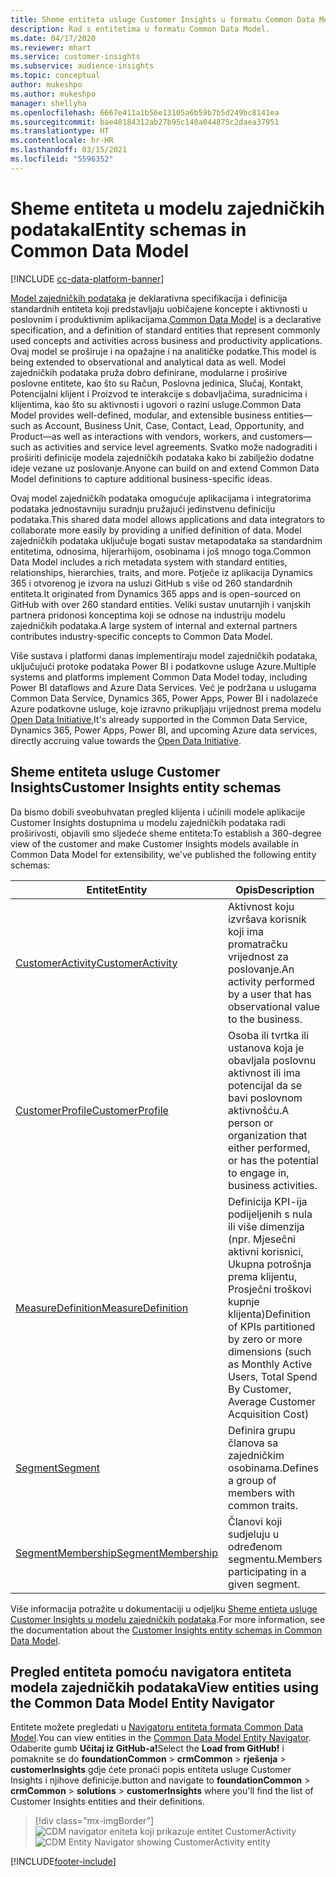 ```yaml
---
title: Sheme entiteta usluge Customer Insights u formatu Common Data Model
description: Rad s entitetima u formatu Common Data Model.
ms.date: 04/17/2020
ms.reviewer: mhart
ms.service: customer-insights
ms.subservice: audience-insights
ms.topic: conceptual
author: mukeshpo
ms.author: mukeshpo
manager: shellyha
ms.openlocfilehash: 6667e411a1b56e13105a6b59b7b5d249bc8141ea
ms.sourcegitcommit: bae40184312ab27b95c140a044875c2daea37951
ms.translationtype: HT
ms.contentlocale: hr-HR
ms.lasthandoff: 03/15/2021
ms.locfileid: "5596352"
---
```

# <a name="entity-schemas-in-common-data-model"></a><span data-ttu-id="aa65b-103">Sheme entiteta u modelu zajedničkih podatakal</span><span class="sxs-lookup"><span data-stu-id="aa65b-103">Entity schemas in Common Data Model</span></span>

[!INCLUDE [cc-data-platform-banner](../includes/cc-data-platform-banner.md)]

<span data-ttu-id="aa65b-104">[Model zajedničkih podataka](/common-data-model/) je deklarativna specifikacija i definicija standardnih entiteta koji predstavljaju uobičajene koncepte i aktivnosti u poslovnim i produktivnim aplikacijama.</span><span class="sxs-lookup"><span data-stu-id="aa65b-104">[Common Data Model](/common-data-model/) is a declarative specification, and a definition of standard entities that represent commonly used concepts and activities across business and productivity applications.</span></span> <span data-ttu-id="aa65b-105">Ovaj model se proširuje i na opažajne i na analitičke podatke.</span><span class="sxs-lookup"><span data-stu-id="aa65b-105">This model is being extended to observational and analytical data as well.</span></span> <span data-ttu-id="aa65b-106">Model zajedničkih podataka pruža dobro definirane, modularne i proširive poslovne entitete, kao što su Račun, Poslovna jedinica, Slučaj, Kontakt, Potencijalni klijent i Proizvod te interakcije s dobavljačima, suradnicima i klijentima, kao što su aktivnosti i ugovori o razini usluge.</span><span class="sxs-lookup"><span data-stu-id="aa65b-106">Common Data Model provides well-defined, modular, and extensible business entities—such as Account, Business Unit, Case, Contact, Lead, Opportunity, and Product—as well as interactions with vendors, workers, and customers—such as activities and service level agreements.</span></span> <span data-ttu-id="aa65b-107">Svatko može nadograditi i proširiti definicije modela zajedničkih podataka kako bi zabilježio dodatne ideje vezane uz poslovanje.</span><span class="sxs-lookup"><span data-stu-id="aa65b-107">Anyone can build on and extend Common Data Model definitions to capture additional business-specific ideas.</span></span>

<span data-ttu-id="aa65b-108">Ovaj model zajedničkih podataka omogućuje aplikacijama i integratorima podataka jednostavniju suradnju pružajući jedinstvenu definiciju podataka.</span><span class="sxs-lookup"><span data-stu-id="aa65b-108">This shared data model allows applications and data integrators to collaborate more easily by providing a unified definition of data.</span></span> <span data-ttu-id="aa65b-109">Model zajedničkih podataka uključuje bogati sustav metapodataka sa standardnim entitetima, odnosima, hijerarhijom, osobinama i još mnogo toga.</span><span class="sxs-lookup"><span data-stu-id="aa65b-109">Common Data Model includes a rich metadata system with standard entities, relationships, hierarchies, traits, and more.</span></span> <span data-ttu-id="aa65b-110">Potječe iz aplikacija Dynamics 365 i otvorenog je izvora na usluzi GitHub s više od 260 standardnih entiteta.</span><span class="sxs-lookup"><span data-stu-id="aa65b-110">It originated from Dynamics 365 apps and is open-sourced on GitHub with over 260 standard entities.</span></span> <span data-ttu-id="aa65b-111">Veliki sustav unutarnjih i vanjskih partnera pridonosi konceptima koji se odnose na industriju modelu zajedničkih podataka.</span><span class="sxs-lookup"><span data-stu-id="aa65b-111">A large system of internal and external partners contributes industry-specific concepts to Common Data Model.</span></span>

<span data-ttu-id="aa65b-112">Više sustava i platformi danas implementiraju model zajedničkih podataka, uključujući protoke podataka Power BI i podatkovne usluge Azure.</span><span class="sxs-lookup"><span data-stu-id="aa65b-112">Multiple systems and platforms implement Common Data Model today, including Power BI dataflows and Azure Data Services.</span></span> <span data-ttu-id="aa65b-113">Već je podržana u uslugama Common Data Service, Dynamics 365, Power Apps, Power BI i nadolazeće Azure podatkovne usluge, koje izravno prikupljaju vrijednost prema modelu [Open Data Initiative](https://www.microsoft.com/open-data-initiative),</span><span class="sxs-lookup"><span data-stu-id="aa65b-113">It's already supported in the Common Data Service, Dynamics 365, Power Apps, Power BI, and upcoming Azure data services, directly accruing value towards the [Open Data Initiative](https://www.microsoft.com/open-data-initiative).</span></span>

## <a name="customer-insights-entity-schemas"></a><span data-ttu-id="aa65b-114">Sheme entiteta usluge Customer Insights</span><span class="sxs-lookup"><span data-stu-id="aa65b-114">Customer Insights entity schemas</span></span>

<span data-ttu-id="aa65b-115">Da bismo dobili sveobuhvatan pregled klijenta i učinili modele aplikacije Customer Insights dostupnima u modelu zajedničkih podataka radi proširivosti, objavili smo sljedeće sheme entiteta:</span><span class="sxs-lookup"><span data-stu-id="aa65b-115">To establish a 360-degree view of the customer and make Customer Insights models available in Common Data Model for extensibility, we've published the following entity schemas:</span></span>

| <span data-ttu-id="aa65b-116">Entitet</span><span class="sxs-lookup"><span data-stu-id="aa65b-116">Entity</span></span> | <span data-ttu-id="aa65b-117">Opis</span><span class="sxs-lookup"><span data-stu-id="aa65b-117">Description</span></span> |
|---------|---------|
|[<span data-ttu-id="aa65b-118">CustomerActivity</span><span class="sxs-lookup"><span data-stu-id="aa65b-118">CustomerActivity</span></span>](/common-data-model/schema/core/applicationcommon/foundationcommon/crmcommon/solutions/customerinsights/customeractivity) | <span data-ttu-id="aa65b-119">Aktivnost koju izvršava korisnik koji ima promatračku vrijednost za poslovanje.</span><span class="sxs-lookup"><span data-stu-id="aa65b-119">An activity performed by a user that has observational value to the business.</span></span> |
|[<span data-ttu-id="aa65b-120">CustomerProfile</span><span class="sxs-lookup"><span data-stu-id="aa65b-120">CustomerProfile</span></span>](/common-data-model/schema/core/applicationcommon/foundationcommon/crmcommon/solutions/customerinsights/customerprofile) | <span data-ttu-id="aa65b-121">Osoba ili tvrtka ili ustanova koja je obavljala poslovnu aktivnost ili ima potencijal da se bavi poslovnom aktivnošću.</span><span class="sxs-lookup"><span data-stu-id="aa65b-121">A person or organization that either performed, or has the potential to engage in, business activities.</span></span> |
|[<span data-ttu-id="aa65b-122">MeasureDefinition</span><span class="sxs-lookup"><span data-stu-id="aa65b-122">MeasureDefinition</span></span>](/common-data-model/schema/core/applicationcommon/foundationcommon/crmcommon/solutions/customerinsights/measuredefinition) | <span data-ttu-id="aa65b-123">Definicija KPI-ija podijeljenih s nula ili više dimenzija (npr. Mjesečni aktivni korisnici, Ukupna potrošnja prema klijentu, Prosječni troškovi kupnje klijenta)</span><span class="sxs-lookup"><span data-stu-id="aa65b-123">Definition of KPIs partitioned by zero or more dimensions (such as Monthly Active Users, Total Spend By Customer, Average Customer Acquisition Cost)</span></span> |
|[<span data-ttu-id="aa65b-124">Segment</span><span class="sxs-lookup"><span data-stu-id="aa65b-124">Segment</span></span>](/common-data-model/schema/core/applicationcommon/foundationcommon/crmcommon/solutions/customerinsights/segment) | <span data-ttu-id="aa65b-125">Definira grupu članova sa zajedničkim osobinama.</span><span class="sxs-lookup"><span data-stu-id="aa65b-125">Defines a group of members with common traits.</span></span> |
|[<span data-ttu-id="aa65b-126">SegmentMembership</span><span class="sxs-lookup"><span data-stu-id="aa65b-126">SegmentMembership</span></span>](/common-data-model/schema/core/applicationcommon/foundationcommon/crmcommon/solutions/customerinsights/segmentmembership) | <span data-ttu-id="aa65b-127">Članovi koji sudjeluju u određenom segmentu.</span><span class="sxs-lookup"><span data-stu-id="aa65b-127">Members participating in a given segment.</span></span> |

<span data-ttu-id="aa65b-128">Više informacija potražite u dokumentaciji u odjeljku [Sheme entieta usluge Customer Insights u modelu zajedničkih podataka](/common-data-model/schema/core/applicationcommon/foundationcommon/crmcommon/solutions/customerinsights/overview).</span><span class="sxs-lookup"><span data-stu-id="aa65b-128">For more information, see the documentation about the [Customer Insights entity schemas in Common Data Model](/common-data-model/schema/core/applicationcommon/foundationcommon/crmcommon/solutions/customerinsights/overview).</span></span>

## <a name="view-entities-using-the-common-data-model-entity-navigator"></a><span data-ttu-id="aa65b-129">Pregled entiteta pomoću navigatora entiteta modela zajedničkih podataka</span><span class="sxs-lookup"><span data-stu-id="aa65b-129">View entities using the Common Data Model Entity Navigator</span></span>

<span data-ttu-id="aa65b-130">Entitete možete pregledati u [Navigatoru entiteta formata Common Data Model](https://microsoft.github.io/CDM/).</span><span class="sxs-lookup"><span data-stu-id="aa65b-130">You can view entities in the [Common Data Model Entity Navigator](https://microsoft.github.io/CDM/).</span></span> <span data-ttu-id="aa65b-131">Odaberite gumb **Učitaj iz GitHub-a!**</span><span class="sxs-lookup"><span data-stu-id="aa65b-131">Select the **Load from GitHub!**</span></span> <span data-ttu-id="aa65b-132">i pomaknite se do **foundationCommon** > **crmCommon** > **rješenja** > **customerInsights** gdje ćete pronaći popis entiteta usluge Customer Insights i njihove definicije.</span><span class="sxs-lookup"><span data-stu-id="aa65b-132">button and navigate to **foundationCommon** > **crmCommon** > **solutions** > **customerInsights** where you'll find the list of Customer Insights entities and their definitions.</span></span>
> [!div class="mx-imgBorder"]
> <span data-ttu-id="aa65b-133">![CDM navigator eniteta koji prikazuje entitet CustomerActivity](media/CDM-entity-navigator.png "CDM navigator eniteta koji prikazuje entitet CustomerActivity")</span><span class="sxs-lookup"><span data-stu-id="aa65b-133">![CDM Entity Navigator showing CustomerActivity entity](media/CDM-entity-navigator.png "CDM Entity Navigator showing CustomerActivity entity")</span></span>


[!INCLUDE[footer-include](../includes/footer-banner.md)]